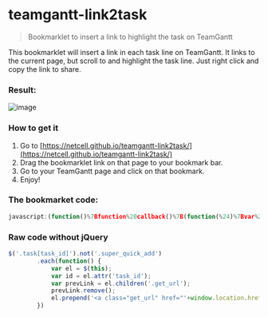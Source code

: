 # teamgantt-link2task

> Bookmarklet to insert a link to highlight the task on TeamGantt

This bookmarklet will insert a link in each task line on TeamGantt. It links to the current page, but scroll to and highlight the task line. Just right click and copy the link to share.

### Result:

![image](http://i.imgur.com/AR6Z2Cc.png)

### How to get it

1. Go to [https://netcell.github.io/teamgantt-link2task/](https://netcell.github.io/teamgantt-link2task/)
2. Drag the bookmarklet link on that page to your bookmark bar.
3. Go to your TeamGantt page and click on that bookmark.
4. Enjoy!

### The bookmarket code:

```js
javascript:(function()%7Bfunction%20callback()%7B(function(%24)%7Bvar%20jQuery%3D%24%3B%24('.task%5Btask_id%5D').not('.super_quick_add').each(function()%20%7Bvar%20el%20%3D%20%24(this)%3Bvar%20id%20%3D%20el.attr('task_id')%3Bvar%20prevLink%20%3D%20el.children('.get_url')%3BprevLink.remove()%3Bel.prepend('%3Ca%20class%3D%22get_url%22%20href%3D%22'%2Bwindow.location.href%2B'%26onload%3Dhighlight-task%2C'%2Bid%2B'%26%22%20style%3D%22position%3Aabsolute%3B%20left%3A%200%3B%22%3ELink%3C%2Fa%3E')%7D)%7D)(jQuery.noConflict(true))%7Dvar%20s%3Ddocument.createElement(%22script%22)%3Bs.src%3D%22https%3A%2F%2Fajax.googleapis.com%2Fajax%2Flibs%2Fjquery%2F1.7.1%2Fjquery.min.js%22%3Bif(s.addEventListener)%7Bs.addEventListener(%22load%22%2Ccallback%2Cfalse)%7Delse%20if(s.readyState)%7Bs.onreadystatechange%3Dcallback%7Ddocument.body.appendChild(s)%3B%7D)()
```

### Raw code without jQuery

```js
$('.task[task_id]').not('.super_quick_add')
		.each(function() {
			var el = $(this);
			var id = el.attr('task_id');
			var prevLink = el.children('.get_url');
			prevLink.remove();
			el.prepend('<a class="get_url" href="'+window.location.href+'&onload=highlight-task,'+id+'&" style="position:absolute; left: 0;">Link</a>')
		})
```

